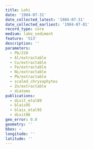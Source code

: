 ```yaml
---
title: Lohi
date: '1984-07-31'
date_collected_latest: '1984-07-31'
date_collected_earliest: '1984-07-01'
record_type: core
medium: lake_sediment
feature: '513'
description: ''
parameters:
  - Pb/210
  - Al/extractable
  - Cu/extractable
  - Fe/extractable
  - Ni/extractable
  - Pb/extractable
  - scaled_chrysophytes
  - Zn/extractable
  - diatoms
publications:
  - dixit_etal89
  - blais95
  - blais_etal95
  - dixit86
geo_error: 0.0
geometry: ''
bbox: ~
longitude: ''
latitude: ''
---
```

